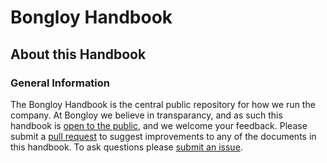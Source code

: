 # Bongloy Handbook

## About this Handbook

### General Information

The Bongloy Handbook is the central public repository for how we run the company. At Bongloy we believe in transparancy, and as such this handbook is [open to the public](https://github.com/bongloy/handbook), and we welcome your feedback. Please submit a [pull request](https://help.github.com/articles/creating-a-pull-request) to suggest improvements to any of the documents in this handbook. To ask questions please [submit an issue](https://github.com/bongloy/handbook/issues).


